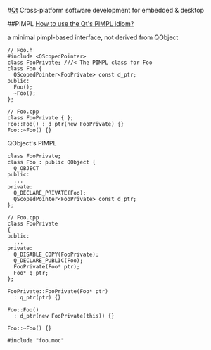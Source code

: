 #[Qt](https://www.qt.io/)
Cross-platform software development for embedded & desktop 

##PIMPL [How to use the Qt's PIMPL idiom?](http://stackoverflow.com/questions/25250171/how-to-use-the-qts-pimpl-idiom)

a minimal pimpl-based interface, not derived from QObject
```
// Foo.h
#include <QScopedPointer>
class FooPrivate; ///< The PIMPL class for Foo
class Foo {
  QScopedPointer<FooPrivate> const d_ptr;
public:
  Foo();
  ~Foo();
};

// Foo.cpp
class FooPrivate { };
Foo::Foo() : d_ptr(new FooPrivate) {}
Foo::~Foo() {}
```


QObject's PIMPL
```
class FooPrivate;
class Foo : public QObject {
  Q_OBJECT
public:
  ...
private:
  Q_DECLARE_PRIVATE(Foo);
  QScopedPointer<FooPrivate> const d_ptr;
};

// Foo.cpp
class FooPrivate
{
public:
  ...
private:
  Q_DISABLE_COPY(FooPrivate);
  Q_DECLARE_PUBLIC(Foo);
  FooPrivate(Foo* ptr);
  Foo* q_ptr;
};

FooPrivate::FooPrivate(Foo* ptr)
  : q_ptr(ptr) {}

Foo::Foo()
  : d_ptr(new FooPrivate(this)) {}

Foo::~Foo() {}

#include "foo.moc"
```
